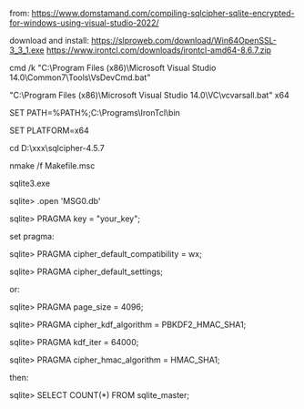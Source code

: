 from:
https://www.domstamand.com/compiling-sqlcipher-sqlite-encrypted-for-windows-using-visual-studio-2022/

download and install:
https://slproweb.com/download/Win64OpenSSL-3_3_1.exe
https://www.irontcl.com/downloads/irontcl-amd64-8.6.7.zip

cmd /k "C:\Program Files (x86)\Microsoft Visual Studio 14.0\Common7\Tools\VsDevCmd.bat"

"C:\Program Files (x86)\Microsoft Visual Studio 14.0\VC\vcvarsall.bat" x64

SET PATH=%PATH%;C:\Programs\IronTcl\bin

SET PLATFORM=x64

cd D:\xxx\sqlcipher-4.5.7

nmake /f Makefile.msc

sqlite3.exe

sqlite> .open 'MSG0.db'

sqlite> PRAGMA key = "your_key";

set pragma:

sqlite> PRAGMA cipher_default_compatibility = wx;

sqlite> PRAGMA cipher_default_settings;

or:

sqlite> PRAGMA page_size = 4096;

sqlite> PRAGMA cipher_kdf_algorithm = PBKDF2_HMAC_SHA1;

sqlite> PRAGMA kdf_iter = 64000;

sqlite> PRAGMA cipher_hmac_algorithm = HMAC_SHA1;

then:

sqlite> SELECT COUNT(*) FROM sqlite_master;
